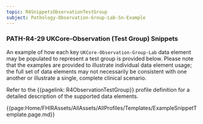 ```yaml
---
topic: R4SnippetsObservationTestGroup
subject: Pathology-Observation-Group-Lab-Sn-Example
---
```

### PATH-R4-29 UKCore-Observation (Test Group) Snippets
An example of how each key <code>UKCore-Observation-Group-Lab</code> data element may be populated to represent a test group is provided below. Please note that the examples are provided to illustrate individual data element usage; the full set of data elements may not necessarily be consistent with one another or illustrate a single, complete clinical scenario.

Refer to the {{pagelink: R4ObservationTestGroup}} profile definition for a detailed description of the supported data elements.

{{page:Home/FHIRAssets/AllAssets/AllProfiles/Templates/ExampleSnippetTemplate.page.md}}
